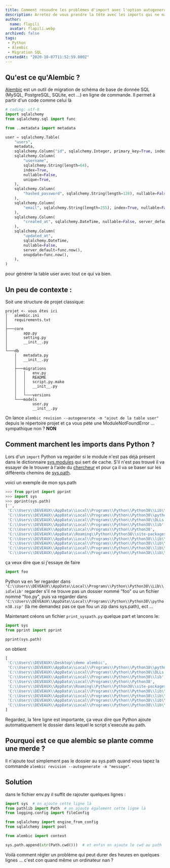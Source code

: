 ```yaml
---
title: Comment résoudre les problèmes d'import avec l'option autogenerate d'Alembic ?
description: Arretez de vous prendre la tête avec les imports qui ne marchent jamais, Alembic est un outil de migration de schéma de base de donnée SQL (MySQL, PostgreSQL, SQLite, ect ...) en ligne de commande.
author:
  name: flapili
  avatar: flapili.webp
archived: false
tags:
 - Python
 - Alembic
 - Migration SQL
createdAt: "2020-10-07T11:52:59.000Z"
---
```


## Qu'est ce qu'Alembic ?

[Alembic](https://alembic.sqlalchemy.org/en/latest/) est un outil de migration de schéma de base de donnée SQL (MySQL, PostgreSQL, SQLite, ect ...) en ligne de commande.
Il permet à partir d'un code comme celui là

```python
# coding: utf-8
import sqlalchemy
from sqlalchemy.sql import func

from ..metadata import metadata

user = sqlalchemy.Table(
    "users",
    metadata,
    sqlalchemy.Column("id", sqlalchemy.Integer, primary_key=True, index=True,),
    sqlalchemy.Column(
        "username",
        sqlalchemy.String(length=64),
        index=True,
        nullable=False,
        unique=True,
    ),
    sqlalchemy.Column(
        "hashed_password", sqlalchemy.String(length=128), nullable=False,
    ),
    sqlalchemy.Column(
        "email", sqlalchemy.String(length=255), index=True, nullable=False, unique=True,
    ),
    sqlalchemy.Column(
        "created_at", sqlalchemy.DateTime, nullable=False, server_default=func.now(),
    ),
    sqlalchemy.Column(
        "updated_at",
        sqlalchemy.DateTime,
        nullable=False,
        server_default=func.now(),
        onupdate=func.now(),
    ),
)
```

pour générer la table user avec tout ce qui va bien.

## Un peu de contexte :

Soit une structure de projet classique:
```
projet <- vous êtes ici
│   alembic.ini
│   requirements.txt
│
├───core
│       app.py
│       setting.py
│       __init__.py
│
└───db
    │   metadata.py
    │   __init__.py
    │
    ├───migrations
    │   │   env.py
    │   │   README
    │   │   script.py.mako
    │   │   __init__.py
    │   │
    │   └───versions
    └───models
            user.py
            __init__.py
```

On lance `alembic revision --autogenerate -m "ajout de la table user"` depuis le répertoire projet et ça vous pète une ModuleNotFoundError ... sympathique non ? **NON**

## Comment marchent les imports dans Python ?

Lors d'un `import` Python va regarder si le module n'est pas déjà présent dans le dictionnaire [sys.modules](https://docs.python.org/fr/3/library/sys.html#sys.modules) qui sert de cache.
S'il n'est pas trouvé il va essayer de le trouver à l'aide du [chercheur](https://docs.python.org/fr/3/glossary.html#term-finder) et pour ça il va se baser sur les différents chemins de [sys.path](https://docs.python.org/fr/3/library/sys.html).

voici un exemple de mon sys.path
```python
>>> from pprint import pprint
>>> import sys
>>> pprint(sys.path)
['',
 'C:\\Users\\DEVEAUX\\AppData\\Local\\Programs\\Python\\Python38\\Lib\\idlelib',
 'C:\\Users\\DEVEAUX\\AppData\\Local\\Programs\\Python\\Python38\\python38.zip',
 'C:\\Users\\DEVEAUX\\AppData\\Local\\Programs\\Python\\Python38\\DLLs',
 'C:\\Users\\DEVEAUX\\AppData\\Local\\Programs\\Python\\Python38\\lib',
 'C:\\Users\\DEVEAUX\\AppData\\Local\\Programs\\Python\\Python38',
 'C:\\Users\\DEVEAUX\\AppData\\Roaming\\Python\\Python38\\site-packages',
 'C:\\Users\\DEVEAUX\\AppData\\Local\\Programs\\Python\\Python38\\lib\\site-packages',
 'C:\\Users\\DEVEAUX\\AppData\\Local\\Programs\\Python\\Python38\\lib\\site-packages\\win32',
 'C:\\Users\\DEVEAUX\\AppData\\Local\\Programs\\Python\\Python38\\lib\\site-packages\\win32\\lib',
 'C:\\Users\\DEVEAUX\\AppData\\Local\\Programs\\Python\\Python38\\lib\\site-packages\\Pythonwin']
 ```
ça veux dire que si j'essaye de faire
```python
import foo
```
Python va en 1er regarder dans `'C:\\Users\\DEVEAUX\\AppData\\Local\\Programs\\Python\\Python38\\Lib\\idlelib'` regarder s'il ne trouve pas un dossier nommé "foo" ou un fichier nommé "foo.py", puis va regarder dans `'C:\\Users\\DEVEAUX\\AppData\\Local\\Programs\\Python\\Python38\\python38.zip'` (là me demandez pas ce que fou un zip dans sys.path), ect ...

Maintenant créons un fichier `print_syspath.py` quelque part et lancons le:

```python
import sys
from pprint import pprint

pprint(sys.path)
```

on obtient
```python
[
 'C:\\Users\\DEVEAUX\\Desktop\\demo alembic',
 'C:\\Users\\DEVEAUX\\AppData\\Local\\Programs\\Python\\Python38\\python38.zip',
 'C:\\Users\\DEVEAUX\\AppData\\Local\\Programs\\Python\\Python38\\DLLs',
 'C:\\Users\\DEVEAUX\\AppData\\Local\\Programs\\Python\\Python38\\lib',
 'C:\\Users\\DEVEAUX\\AppData\\Local\\Programs\\Python\\Python38',
 'C:\\Users\\DEVEAUX\\AppData\\Roaming\\Python\\Python38\\site-packages',
 'C:\\Users\\DEVEAUX\\AppData\\Local\\Programs\\Python\\Python38\\lib\\site-packages',
 'C:\\Users\\DEVEAUX\\AppData\\Local\\Programs\\Python\\Python38\\lib\\site-packages\\win32',
 'C:\\Users\\DEVEAUX\\AppData\\Local\\Programs\\Python\\Python38\\lib\\site-packages\\win32\\lib',
 'C:\\Users\\DEVEAUX\\AppData\\Local\\Programs\\Python\\Python38\\lib\\site-packages\\Pythonwin'
]
 ```

Regardez, la 1ère ligne est importante, ça veux dire que Python ajoute automatiquement le dossier dans lequel le script s'execute au path.

## Pourquoi est ce que alembic se plante comme une merde ?

Il n'ajoute tout simplement pas le dossier au sys.path quand vous tapez la commande `alembic revision --autogenerate -m "message"`.

## Solution

dans le fichier env.py il suffit de rajouter quelques lignes :

```python
import sys  # on ajoute cette ligne là
from pathlib import Path  # on ajoute également cette ligne là
from logging.config import fileConfig

from sqlalchemy import engine_from_config
from sqlalchemy import pool

from alembic import context

sys.path.append(str(Path.cwd()))  # et enfin on ajoute le cwd au path
```

Voilà comment régler un problème qui peut durer des heures en quelques lignes ... c'est con quand même un ordinateur nan ?
